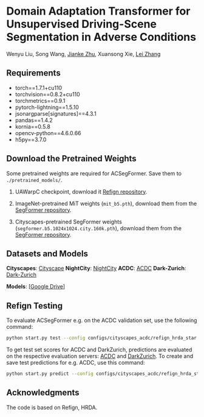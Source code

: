 # Domain Adaptation Transformer for Unsupervised Driving-Scene Segmentation in Adverse Conditions
Wenyu Liu, Song Wang, [Jianke Zhu](https://person.zju.edu.cn/jkzhu/645901.html), Xuansong Xie, [Lei Zhang](https://web.comp.polyu.edu.hk/cslzhang/)
## Requirements
* torch==1.7.1+cu110
* torchvision==0.8.2+cu110
* torchmetrics==0.9.1
* pytorch-lightning==1.5.10
* jsonargparse[signatures]==4.3.1
* pandas==1.4.2
* kornia==0.5.8
* opencv-python==4.6.0.66
* h5py==3.7.0

## Download the Pretrained Weights

Some pretrained weights are required for ACSegFormer. Save them to `./pretrained_models/`.

1. UAWarpC checkpoint, download it [Refign repository](https://www.research-collection.ethz.ch/bitstream/handle/20.500.11850/626140/uawarpc_megadepth.ckpt).

2. ImageNet-pretrained MiT weights (`mit_b5.pth`), download them from the [SegFormer repository](https://github.com/NVlabs/SegFormer).

3. Cityscapes-pretrained SegFormer weights (`segformer.b5.1024x1024.city.160k.pth`), download them from the [SegFormer repository](https://github.com/NVlabs/SegFormer).

## Datasets and Models
**Cityscapes**:  [Cityscape](https://www.cityscapes-dataset.com/) 
**NightCity**:  [NightCity](https://dmcv.sjtu.edu.cn/people/phd/tanxin/NightCity/index.html/) 
**ACDC**:  [ACDC](https://acdc.vision.ee.ethz.ch/) 
**Dark-Zurich**: [Dark-Zurich](https://www.trace.ethz.ch/publications/2019/GCMA_UIoU/)  

**Models**: [[Google Drive](https://drive.google.com/drive/folders/1s3xsAyCDEwn1parY3YM15u5ntjvTG9kR)]

## Refign Testing

To evaluate ACSegFormer e.g. on the ACDC validation set, use the following command:

```bash
python start.py test --config configs/cityscapes_acdc/refign_hrda_star.yaml --ckpt_path /path/to/trained/model --trainer.gpus 1
```
To get test set scores for ACDC and DarkZurich, predictions are evaluated on the respective evaluation servers: [ACDC](https://acdc.vision.ee.ethz.ch/submit) and [DarkZurich](https://codalab.lisn.upsaclay.fr/competitions/3783).
To create and save test predictions for e.g. ACDC, use this command:
```bash
python start.py predict --config configs/cityscapes_acdc/refign_hrda_star.yaml --ckpt_path /path/to/trained/model --trainer.gpus 1
```
## Acknowledgments
The code is based on Refign, HRDA.
